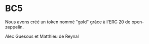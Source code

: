 # BC5

Nous avons créé un token nommé "gold" grâce à l'ERC 20 de open-zeppelin.

Alec Guesous et Matthieu de Reynal
